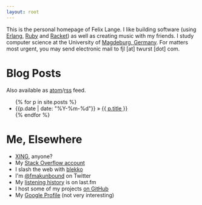 ```yaml
---
layout: root
---
```

This is the personal homepage of Felix Lange.  I like building software (using [Erlang](http://erlang.org),
[Ruby](http://ruby-lang.org) and [Racket](http://racket-lang.org)) as well as creating music with my friends.
I study computer science at the University of [Magdeburg, Germany][maps].
For matters most urgent, you may send electronic mail to
<span class="mail">fjl [at] twurst [dot] com</span>.

[maps]: http://maps.google.com/maps?f=q&amp;source=s_q&amp;hl=en&amp;q=Magdeburg,+Saxony-Anhalt,+Germany&amp;sll=37.09024,-95.712891&amp;sspn=32.197599,56.337891&amp;ie=UTF8&amp;cd=1&amp;geocode=FYx0GwMd3Y-xAA&amp;split=0&amp;hq=&amp;hnear=Magdeburg,+Saxony-Anhalt,+Germany&amp;ll=52.177721,11.636581&amp;spn=12.463064,28.168945&amp;t=h&amp;z=5

Blog Posts
==========
Also available as [atom](/feed/atom.xml)/[rss](/feed/rss.xml) feed.

<ul>
{% for p in site.posts %}
<li><span class="pdate">{{p.date | date: "%Y-%m-%d"}} &raquo;</span> <a href="{{ p.url }}">{{ p.title }}</a></li>
{% endfor %}
</ul>

Me, Elsewhere
=============
- [XING](https://www.xing.com/profile/Felix_Lange11), anyone?
- My [Stack Overflow account](http://stackoverflow.com/users/252612/felix-lange)
- I slash the web with [blekko](http://blekko.com/user/fjl)
- I'm [@fmakunbound](http://twitter.com/fmakunbound) on Twitter
- My [listening history](http://last.fm/user/polenkommutator) is on last.fm
- I host some of my projects [on GitHub](http://github.com/fjl)
- My [Google Profile](http://www.google.com/profiles/twursted) (not very interesting)

<div id="twitter"></div>
<script defer="defer" type="text/javascript" src="http://twitter.com/statuses/user_timeline/fmakunbound.json?count=10&amp;callback=Website.twitter"></script>
